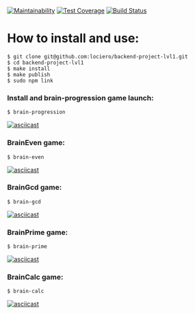 [![Maintainability](https://api.codeclimate.com/v1/badges/9d21296a3bfc6fcd5503/maintainability)](https://codeclimate.com/github/lociero/backend-project-lvl1/maintainability)
[![Test Coverage](https://api.codeclimate.com/v1/badges/9d21296a3bfc6fcd5503/test_coverage)](https://codeclimate.com/github/lociero/backend-project-lvl1/test_coverage)
[![Build Status](https://travis-ci.org/lociero/backend-project-lvl1.svg?branch=master)](https://travis-ci.org/lociero/backend-project-lvl1)  
# How to install and use:  
```
$ git clone git@github.com:lociero/backend-project-lvl1.git
$ cd backend-project-lvl1
$ make install
$ make publish
$ sudo npm link
```
### Install and brain-progression game launch:  
```
$ brain-progression
```
[![asciicast](https://asciinema.org/a/4i6g4OdRkwXdml6MazmRqUTD8.svg)](https://asciinema.org/a/4i6g4OdRkwXdml6MazmRqUTD8)  
### BrainEven game:
```
$ brain-even
```
[![asciicast](https://asciinema.org/a/sYOUttwxj1aTr5KgdPc2btUdb.svg)](https://asciinema.org/a/sYOUttwxj1aTr5KgdPc2btUdb)  
### BrainGcd game:
```
$ brain-gcd
```
[![asciicast](https://asciinema.org/a/7TyhTeNI0sJZKWBU8ErNkjLrG.svg)](https://asciinema.org/a/7TyhTeNI0sJZKWBU8ErNkjLrG)  
### BrainPrime game:
```
$ brain-prime
```
[![asciicast](https://asciinema.org/a/UeDasBItz2Yj23jeSU3xm58DO.svg)](https://asciinema.org/a/UeDasBItz2Yj23jeSU3xm58DO)  
### BrainCalc game:
```
$ brain-calc
```
[![asciicast](https://asciinema.org/a/Xjq9kAw3ipQ19fwbWYaQcCU9D.svg)](https://asciinema.org/a/Xjq9kAw3ipQ19fwbWYaQcCU9D)

